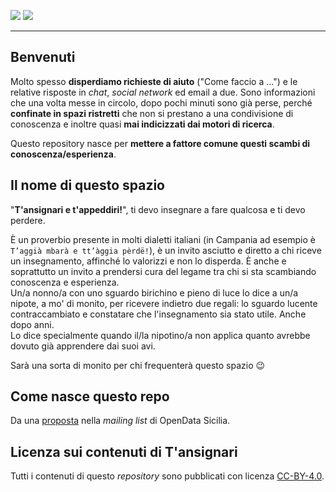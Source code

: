 [![](https://img.shields.io/github/last-commit/opendatasicilia/tansignari.svg?style=flat)](https://github.com/opendatasicilia/tansignari/commits/master)
[![](https://img.shields.io/github/issues/opendatasicilia/tansignari.svg?style=flat)](https://github.com/opendatasicilia/tansignari/issues)

---

## Benvenuti

Molto spesso **disperdiamo richieste di aiuto** ("Come faccio a ...") e le relative risposte in _chat_, _social network_ ed email a due. Sono informazioni che una volta messe in circolo, dopo pochi minuti sono già perse, perché **confinate in spazi ristretti** che non si prestano a una condivisione di conoscenza e inoltre quasi **mai indicizzati dai motori di ricerca**.

Questo repository nasce per **mettere a fattore comune questi scambi di conoscenza/esperienza**.

## Il nome di questo spazio

"**T'ansignari e t'appeddiri!**", ti devo insegnare a fare qualcosa e ti devo perdere.

È un proverbio presente in molti dialetti italiani (in Campania ad esempio è `T’aggià mbarà e tt’àggia pèrdë!`), è un invito asciutto e diretto a chi riceve un insegnamento, affinché lo valorizzi e non lo disperda. È anche e soprattutto un invito a prendersi cura del legame tra chi si sta scambiando conoscenza e esperienza.<br>
Un/a nonno/a con uno sguardo birichino e pieno di luce lo dice a un/a nipote, a mo' di monito, per ricevere indietro due regali: lo sguardo lucente contraccambiato e constatare che l'insegnamento sia stato utile. Anche dopo anni.<br>
Lo dice specialmente quando il/la nipotino/a non applica quanto avrebbe dovuto già apprendere dai suoi avi.

Sarà una sorta di monito per chi frequenterà questo spazio 😉

## Come nasce questo repo

Da una [proposta](https://groups.google.com/d/msg/opendatasicilia/chsV6FZg1qI/dFvHx_u-EAAJ) nella _mailing list_ di OpenData Sicilia.


## Licenza sui contenuti di T'ansignari

Tutti i contenuti di questo _repository_ sono pubblicati con licenza  [CC-BY-4.0](https://creativecommons.org/licenses/by/4.0/deed.it).

